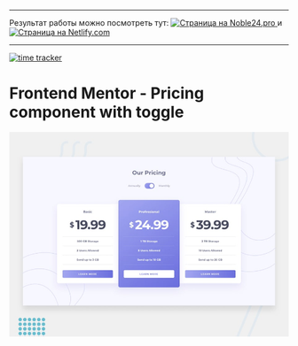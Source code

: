 * * *
Результат работы можно посмотреть тут: <a href="https://pricing-js.noble24.pro/" target="_blank"> <img src="https://img.shields.io/badge/Site-Noble24.pro-orange?style=for-the-badge" alt="Страница на Noble24.pro"> </a> и <a href="https://pricing-js.netlify.app/" target="_blank"> <img src="https://img.shields.io/badge/Site-Nitlify.com-blue?style=for-the-badge" alt="Страница на Netlify.com"> </a> 
* * *

[![time tracker](https://wakatime.com/badge/github/Thr0TT1e/pricing-component.svg)](https://wakatime.com/badge/github/Thr0TT1e/pricing-component)

# Frontend Mentor - Pricing component with toggle

![Design preview for the Pricing component with toggle](./design/desktop-preview.jpg)
